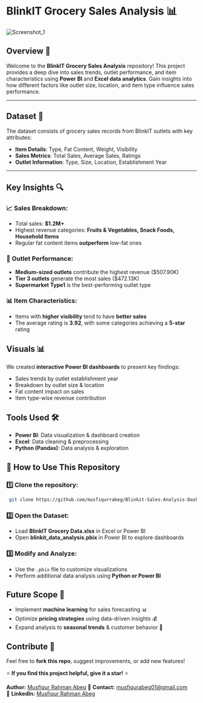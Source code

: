# BlinkIT Grocery Sales Analysis 📊

![Screenshot_1](https://github.com/user-attachments/assets/604a7963-5c27-46f2-a349-c9f7ccb8dfdd)

## Overview 🚀
Welcome to the **BlinkIT Grocery Sales Analysis** repository! This project provides a deep dive into sales trends, outlet performance, and item characteristics using **Power BI** and **Excel data analytics**. Gain insights into how different factors like outlet size, location, and item type influence sales performance.

---
## Dataset 📂
The dataset consists of grocery sales records from BlinkIT outlets with key attributes:
- **Item Details**: Type, Fat Content, Weight, Visibility
- **Sales Metrics**: Total Sales, Average Sales, Ratings
- **Outlet Information**: Type, Size, Location, Establishment Year

---

## Key Insights 🔍
### 📈 Sales Breakdown:
- Total sales: **$1.2M+**
- Highest revenue categories: **Fruits & Vegetables, Snack Foods, Household Items**
- Regular fat content items **outperform** low-fat ones


### 🏪 Outlet Performance:
- **Medium-sized outlets** contribute the highest revenue ($507.90K)
- **Tier 3 outlets** generate the most sales ($472.13K)
- **Supermarket Type1** is the best-performing outlet type

### 📊 Item Characteristics:
- Items with **higher visibility** tend to have **better sales**
- The average rating is **3.92**, with some categories achieving a **5-star** rating

## Visuals 📊
We created **interactive Power BI dashboards** to present key findings:
- Sales trends by outlet establishment year
- Breakdown by outlet size & location
- Fat content impact on sales
- Item type-wise revenue contribution

## Tools Used 🛠️
- **Power BI**: Data visualization & dashboard creation
- **Excel**: Data cleaning & preprocessing
- **Python (Pandas)**: Data analysis & exploration

## 📌 How to Use This Repository
### 1️⃣ Clone the repository:
```bash
 git clone https://github.com/musfiqurrabeg/Blinkit-Sales-Analysis-Dashboard.git
```

### 2️⃣ Open the Dataset:
- Load **BlinkIT Grocery Data.xlsx** in Excel or Power BI
- Open **blinkit_data_analysis.pbix** in Power BI to explore dashboards

### 3️⃣ Modify and Analyze:
- Use the `.pbix` file to customize visualizations
- Perform additional data analysis using **Python or Power BI**

## Future Scope 🚀
- Implement **machine learning** for sales forecasting 📊
- Optimize **pricing strategies** using data-driven insights 💰
- Expand analysis to **seasonal trends** & customer behavior 🎯

## Contribute 🤝
Feel free to **fork this repo**, suggest improvements, or add new features!

⭐ **If you find this project helpful, give it a star!** ⭐

**Author:** [Musfiqur Rahman Abeg](https://github.com/musfiqurrabeg)
📧 **Contact:** musfiqurabeg01@gmail.com  
🔗 **LinkedIn:** [Musfiqur Rahman Abeg](https://www.linkedin.com/in/musfiqurrabeg)  

